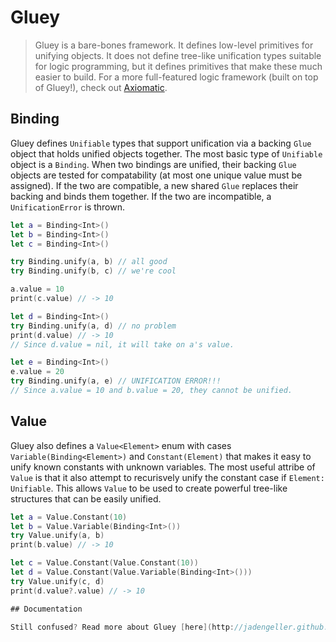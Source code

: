 # Gluey

> Gluey is a bare-bones framework. It defines low-level primitives for unifying objects. It does not define tree-like
> unification types suitable for logic programming, but it defines primitives that make these much easier to build. For a
> more full-featured logic framework (built on top of Gluey!), check out [Axiomatic](https://github.com/JadenGeller/Axiomatic).

## Binding

Gluey defines `Unifiable` types that support unification via a backing `Glue` object that holds unified objects together. The most basic type of `Unifiable` object is a `Binding`. When two bindings are unified, their backing `Glue` objects are tested for compatability (at most one unique value must be assigned). If the two are compatible, a new shared `Glue` replaces their backing and binds them together. If the two are incompatible, a `UnificationError` is thrown.

```swift
let a = Binding<Int>()
let b = Binding<Int>()
let c = Binding<Int>()

try Binding.unify(a, b) // all good
try Binding.unify(b, c) // we're cool

a.value = 10
print(c.value) // -> 10

let d = Binding<Int>()
try Binding.unify(a, d) // no problem
print(d.value) // -> 10
// Since d.value = nil, it will take on a's value.

let e = Binding<Int>()
e.value = 20
try Binding.unify(a, e) // UNIFICATION ERROR!!!
// Since a.value = 10 and b.value = 20, they cannot be unified.
```

## Value

Gluey also defines a `Value<Element>` enum with cases `Variable(Binding<Element>)` and `Constant(Element)` that makes it easy to unify known constants with unknown variables. The most useful attribe of `Value` is that it also attempt to recurisvely unify the constant case if `Element: Unifiable`. This allows `Value` to be used to create powerful tree-like structures that can be easily unified.
```swift
let a = Value.Constant(10)
let b = Value.Variable(Binding<Int>())
try Value.unify(a, b)
print(b.value) // -> 10

let c = Value.Constant(Value.Constant(10))
let d = Value.Constant(Value.Variable(Binding<Int>()))
try Value.unify(c, d)
print(d.value?.value) // -> 10

## Documentation

Still confused? Read more about Gluey [here](http://jadengeller.github.io/Gluey/docs/index.html)! Or tweet at [me](https://twitter.com/jadengeller) if you still need some help. :)
```
